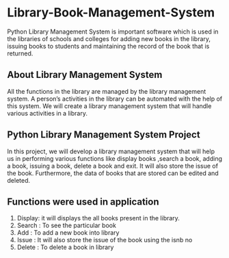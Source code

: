  
# Library-Book-Management-System

Python Library Management System is important software which is used in the libraries of schools and colleges for adding new books in the library, issuing books to students and maintaining the record of the book that is returned.

## About Library Management System

All the functions in the library are managed by the library management system. A person’s activities in the library can be automated with the help of this system. We will create a library management system that will handle various activities in a library.

## Python Library Management System Project

In this project, we will develop a library management system that will help us in performing various functions like display books ,search a book, adding a book, issuing a book, delete a book and exit. It will also store the issue of the book. Furthermore, the data of books that are stored can be edited and deleted.

## Functions were used in application 
1. Display: it will displays the all books present in the library.
2. Search : To see the particular book 
3. Add : To add a new book into library
4. Issue :  It will also store the issue of the book using the isnb no
5. Delete : To delete a book in library
